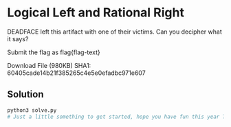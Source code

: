 # Logical Left and Rational Right

DEADFACE left this artifact with one of their victims. Can you decipher what it says?

Submit the flag as flag{flag-text}

Download File (980KB)
SHA1: 60405cade14b21f385265c4e5e0efadbc971e607

## Solution

```sh
python3 solve.py
# Just a little something to get started, hope you have fun this year Turbo Tacky!!!! flag{H3YY0UrF1N411Y4W4K3}
```